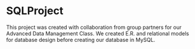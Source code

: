 # SQLProject
This project was created with collaboration from group partners for our Advanced Data Management Class. We created E.R. and relational models for database design before creating our database in MySQL.
